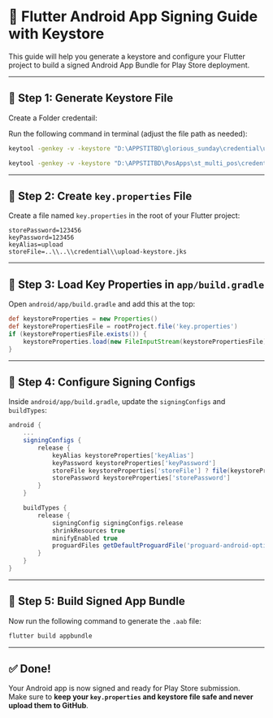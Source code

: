 
# 🔐 Flutter Android App Signing Guide with Keystore

This guide will help you generate a keystore and configure your Flutter project to build a signed Android App Bundle for Play Store deployment.

---

## 📌 Step 1: Generate Keystore File

Create a Folder credentail:

Run the following command in terminal (adjust the file path as needed):

```bash
keytool -genkey -v -keystore "D:\APPSTITBD\glorious_sunday\credential\upload-keystore.jks" -storetype JKS -keyalg RSA -keysize 2048 -validity 10000 -alias upload
```

```bash
keytool -genkey -v -keystore "D:\APPSTITBD\PosApps\st_multi_pos\credential\upload-keystore.jks" -storetype JKS -keyalg RSA -keysize 2048 -validity 10000 -alias upload
```

---

## 📌 Step 2: Create `key.properties` File

Create a file named `key.properties` in the root of your Flutter project:

```properties
storePassword=123456
keyPassword=123456
keyAlias=upload
storeFile=..\\..\\credential\\upload-keystore.jks
```

---

## 📌 Step 3: Load Key Properties in `app/build.gradle`

Open `android/app/build.gradle` and add this at the top:

```groovy
def keystoreProperties = new Properties()
def keystorePropertiesFile = rootProject.file('key.properties')
if (keystorePropertiesFile.exists()) {
    keystoreProperties.load(new FileInputStream(keystorePropertiesFile))
}
```

---

## 📌 Step 4: Configure Signing Configs

Inside `android/app/build.gradle`, update the `signingConfigs` and `buildTypes`:

```groovy
android {
    ...
    signingConfigs {
        release {
            keyAlias keystoreProperties['keyAlias']
            keyPassword keystoreProperties['keyPassword']
            storeFile keystoreProperties['storeFile'] ? file(keystoreProperties['storeFile']) : null
            storePassword keystoreProperties['storePassword']
        }
    }

    buildTypes {
        release {
            signingConfig signingConfigs.release
            shrinkResources true
            minifyEnabled true
            proguardFiles getDefaultProguardFile('proguard-android-optimize.txt'), 'proguard-rules.pro'
        }
    }
}
```

---

## 📌 Step 5: Build Signed App Bundle

Now run the following command to generate the `.aab` file:

```bash
flutter build appbundle
```

---

## ✅ Done!

Your Android app is now signed and ready for Play Store submission.  
Make sure to **keep your `key.properties` and keystore file safe and never upload them to GitHub**.
